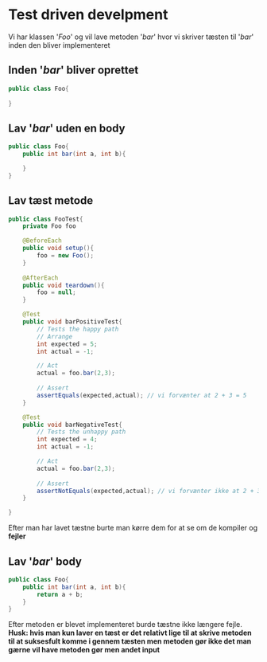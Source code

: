# Test driven develpment

Vi har klassen '*Foo*' og vil lave metoden '*bar*' hvor vi skriver tæsten til '*bar*' inden den bliver implementeret

## Inden '*bar*' bliver oprettet

```Java
public class Foo{
    
}
```

## Lav '*bar*' uden en body

```Java
public class Foo{
    public int bar(int a, int b){

    }
}
```

## Lav tæst metode

```Java
public class FooTest{
    private Foo foo

    @BeforeEach
    public void setup(){
        foo = new Foo();
    }
    
    @AfterEach
    public void teardown(){
        foo = null;
    }

    @Test
    public void barPositiveTest{
        // Tests the happy path
        // Arrange
        int expected = 5;
        int actual = -1;

        // Act 
        actual = foo.bar(2,3);
        
        // Assert
        assertEquals(expected,actual); // vi forvænter at 2 + 3 = 5
    }

    @Test
    public void barNegativeTest{
        // Tests the unhappy path
        int expected = 4;
        int actual = -1;

        // Act 
        actual = foo.bar(2,3);
        
        // Assert
        assertNotEquals(expected,actual); // vi forvænter ikke at 2 + 3 = 4
    }

}
```

Efter man har lavet tæstne burte man kørre dem for at se om de kompiler og **fejler**

## Lav '*bar*' body

```Java
public class Foo{
    public int bar(int a, int b){
        return a + b;
    }
}
```

Efter metoden er blevet implementeret burde tæstne ikke længere fejle.  
**Husk: hvis man kun laver en tæst er det relativt lige til at skrive metoden til at suksesfult komme i gennem tæsten men metoden gør ikke det man gærne vil have metoden gør men andet input**
